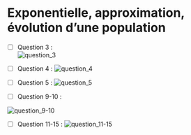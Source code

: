# **Exponentielle, approximation, évolution d’une population**

- [ ] Question 3 :      
![question_3](https://github.com/Toppics/MT39/assets/110732997/70b05a5f-4f1b-401f-b774-f501bdb838fc)

- [ ] Question 4 :
![question_4](https://github.com/Toppics/MT39/assets/110732997/cec2734d-c203-494b-aaa5-fdd7763c662d)

- [ ] Question 5 :
![question_5](https://github.com/Toppics/MT39/assets/110732997/f48fc3d7-9833-48fa-abde-55aa6950f318)

- [ ] Question 9-10 :
      
![question_9-10](https://github.com/Toppics/MT39/assets/110732997/ad9b9ea2-87aa-4646-b70b-8f01935f2ba6)

- [ ] Question 11-15 :
![question_11-15](https://github.com/Toppics/MT39/assets/110732997/d5d9c493-9ea0-43c2-b531-c96d80b26f5a)
